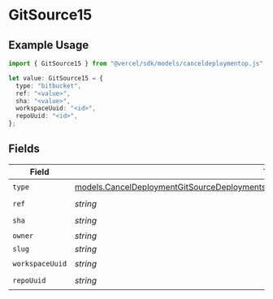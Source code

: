 # GitSource15

## Example Usage

```typescript
import { GitSource15 } from "@vercel/sdk/models/canceldeploymentop.js";

let value: GitSource15 = {
  type: "bitbucket",
  ref: "<value>",
  sha: "<value>",
  workspaceUuid: "<id>",
  repoUuid: "<id>",
};
```

## Fields

| Field                                                                                                                                                                                    | Type                                                                                                                                                                                     | Required                                                                                                                                                                                 | Description                                                                                                                                                                              |
| ---------------------------------------------------------------------------------------------------------------------------------------------------------------------------------------- | ---------------------------------------------------------------------------------------------------------------------------------------------------------------------------------------- | ---------------------------------------------------------------------------------------------------------------------------------------------------------------------------------------- | ---------------------------------------------------------------------------------------------------------------------------------------------------------------------------------------- |
| `type`                                                                                                                                                                                   | [models.CancelDeploymentGitSourceDeploymentsResponse200ApplicationJSONResponseBody15Type](../models/canceldeploymentgitsourcedeploymentsresponse200applicationjsonresponsebody15type.md) | :heavy_check_mark:                                                                                                                                                                       | N/A                                                                                                                                                                                      |
| `ref`                                                                                                                                                                                    | *string*                                                                                                                                                                                 | :heavy_check_mark:                                                                                                                                                                       | N/A                                                                                                                                                                                      |
| `sha`                                                                                                                                                                                    | *string*                                                                                                                                                                                 | :heavy_check_mark:                                                                                                                                                                       | N/A                                                                                                                                                                                      |
| `owner`                                                                                                                                                                                  | *string*                                                                                                                                                                                 | :heavy_minus_sign:                                                                                                                                                                       | N/A                                                                                                                                                                                      |
| `slug`                                                                                                                                                                                   | *string*                                                                                                                                                                                 | :heavy_minus_sign:                                                                                                                                                                       | N/A                                                                                                                                                                                      |
| `workspaceUuid`                                                                                                                                                                          | *string*                                                                                                                                                                                 | :heavy_check_mark:                                                                                                                                                                       | N/A                                                                                                                                                                                      |
| `repoUuid`                                                                                                                                                                               | *string*                                                                                                                                                                                 | :heavy_check_mark:                                                                                                                                                                       | N/A                                                                                                                                                                                      |